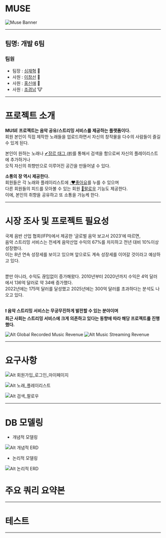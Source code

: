 # MUSE
![Muse Banner](https://github.com/SimJH99/MUSE_DB/assets/123349044/4545d1e4-765c-4c8d-b538-5bea1b5e3c5b)

---
## 팀명: 개발 6팀
### 팀원
- 팀장 : [심재혁](https://github.com/SimJH99) :rabbit: 
- 사원 : [이창선](https://github.com/keepself) :pig:
- 사원 : [홍신애](https://github.com/sinaetown) :snake:
- 사원 : [조경남](https://github.com/GyeongNam) :cow:

---
# 프로젝트 소개

**MUSE 프로젝트는 음악 공유/스트리밍 서비스를 제공하는 플랫폼이다.**
<br> 회원 본인이 직접 제작한 노래들을 업로드하면서 자신의 창작물을 다수의 사람들이 즐길 수 있게 된다.

본인이 원하는 노래나 <ins>✔장르 태그 _(#)_</ins>를 통해서 검색을 함으로써 자신의 플레이리스트에 추가하거나 
<br>오직 자신의 취향만으로 이루어진 공간을 만들어낼 수 있다.

**소통의 장 역시 제공한다.**
<br> 회원들은 각 노래와 플레이리스트에 <ins>;❤좋아요</ins>를 누를 수 있으며 
<br>다른 회원들의 피드를 모아볼 수 있는 회원 <ins>👫팔로우</ins> 기능도 제공한다.
<br>이에, 본인의 취향을 공유하고 또 소통을 가능케 한다.

---
# 시장 조사 및 프로젝트 필요성
국제 음반 산업 협회(IFPI)에서 제공한 ‘글로벌 음악 보고서 2023’에 따르면,
<br>음악 스트리밍 서비스는 전세계 음악산업 수익의 67%를 차지하고 전년 대비 10%이상 성장했다. 
<br> 이는 8년 연속 성장세를 보이고 있으며 앞으로도 계속 성장세를 이어갈 것이라고 예상하고 있다.

<br> 뿐만 아니라, 수익도 끊임없이 증가해왔다. 2010년부터 2020년까지 수익은 4억 달러에서 136억 달러로 약 34배 증가했다. 
<br>2022년에는 175억 달러를 달성했고 2025년에는 300억 달러를 초과하다는 분석도 나오고 있다. 

**<br> ❗ 음악 스트리밍 서비스는 무궁무진하게 발전할 수 있는 분야이며 
<br> 최근 사회는 스트리밍 서비스에 크게 의존하고 있다는 동향에 따라 해당 프로젝트를 진행했다.**

  ![Alt Global Recorded Music Revenue](https://www.digitalmusicnews.com/wp-content/uploads/2023/03/Global-Music-Industry-Revenue-Breakdown-2022.jpg)
 ![Alt Music Streaming Revenue](https://cdn.buttercms.com/output=f:webp/fObvxkSgRAefF9B0jyFo)
 
---
# 요구사항


 ![Alt 회원가입_로그인_마이페이지](https://github.com/SimJH99/MUSE_DB/blob/main/%EC%84%9C%EB%B9%84%EC%8A%A4%20%EC%9A%94%EA%B5%AC%EC%82%AC%ED%95%AD/%EC%9A%94%EA%B5%AC%EC%82%AC%ED%95%AD-%ED%9A%8C%EC%9B%90%EA%B0%80%EC%9E%85_%EB%A1%9C%EA%B7%B8%EC%9D%B8_%EB%A7%88%EC%9D%B4%ED%8E%98%EC%9D%B4%EC%A7%80.png)

  ![Alt 노래_플레이리스트](https://github.com/SimJH99/MUSE_DB/blob/main/%EC%84%9C%EB%B9%84%EC%8A%A4%20%EC%9A%94%EA%B5%AC%EC%82%AC%ED%95%AD/%EC%9A%94%EA%B5%AC%EC%82%AC%ED%95%AD-%EB%85%B8%EB%9E%98_%ED%94%8C%EB%A0%88%EC%9D%B4%EB%A6%AC%EC%8A%A4%ED%8A%B8.png)

   ![Alt 검색_팔로우](https://github.com/SimJH99/MUSE_DB/blob/main/%EC%84%9C%EB%B9%84%EC%8A%A4%20%EC%9A%94%EA%B5%AC%EC%82%AC%ED%95%AD/%EC%9A%94%EA%B5%AC%EC%82%AC%ED%95%AD-%EA%B2%80%EC%83%89_%ED%8C%94%EB%A1%9C%EC%9A%B0.png)

---
# DB 모델링
  * 개념적 모델링

 ![Alt 개념적 ERD](https://github.com/SimJH99/MUSE_DB/blob/main/PNG/ERD/MUSE_%EA%B0%9C%EB%85%90%EC%A0%81_%EB%AA%A8%EB%8D%B8%EB%A7%81.drawio.png)

  * 논리적 모델링

 ![Alt 논리적 ERD](https://github.com/SimJH99/MUSE_DB/blob/main/PNG/ERD/%EA%B0%9C%EB%B0%9C6%ED%8C%80_MUSE_%EB%A6%B4%EB%A0%88%EC%9D%B4%EC%85%98%EC%8A%A4%ED%82%A4%EB%A7%88.png)

# 주요 쿼리 요약본



---
# 테스트



---
